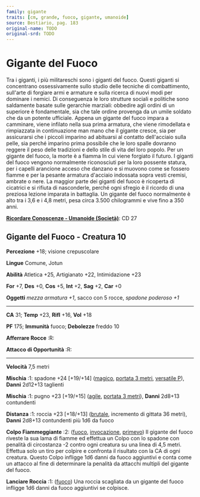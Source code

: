 ```yaml
---
family: gigante
traits: [cm, grande, fuoco, gigante, umanoide]
source: Bestiario, pag. 183
original-name: TODO
original-srd: TODO
---
```


# Gigante del Fuoco

Tra i giganti, i più militareschi sono i giganti del fuoco. Questi giganti si
concentrano ossessivamente sullo studio delle tecniche di combattimento,
sull'arte di forgiare armi e armature e sulla ricerca di nuovi modi per dominare
i nemici. Di conseguenza le loro strutture sociali e politiche sono saldamente
basate sulle gerarchie marziali: obbedire agli ordini di un superiore è
fondamentale, sia che tale ordine provenga da un umile soldato che da un potente
ufficiale. Appena un gigante del fuoco impara a camminare, viene infilato nella
sua prima armatura, che viene rimodellata e rimpiazzata in continuazione man
mano che il gigante cresce, sia per assicurarsi che i piccoli imparino ad
abituarsi al contatto dell'acciaio sulla pelle, sia perché imparino prima
possibile che le loro spalle dovranno reggere il peso delle tradizioni e dello
stile di vita del loro popolo. Per un gigante del fuoco, la morte è a fiamma ln
cui viene forgiato il futuro. I giganti del fuoco vengono normalmente
riconosciuti per la loro possente statura, per i capelli arancione acceso che
danzano e si muovono come se fossero fiamme e per la pesante armatura d'acciaio
indossata sopra vesti cremisi, ambrate o nere. La maggior parte dei giganti del
fuoco è ricoperta di cicatrici e si rifiuta di nasconderle, perché ogni sfregio
è il ricordo di una preziosa lezione imparata in battaglia. Un gigante del fuoco
normalmente è alto tra i 3,6 e i 4,8 metri, pesa circa 3.500 chilogrammi e vive
fino a 350 anni.

**[Ricordare Conoscenze - Umanoide (Società)](/azioni/abilita/ricordare-conoscenze)**:
CD 27

## Gigante del Fuoco - Creatura 10

**Percezione** +18; visione crepuscolare

**Lingue** Comune, Jotun

**Abilità** Atletica +25, Artigianato +22, Intimidazione +23

**For** +7, **Des** +0, **Cos** +5, **Int** +2, **Sag** +2, **Car** +0

**Oggetti** _mezza armatura +1_, sacco con 5 rocce, _spadone poderoso +1_

---

**CA** 31; **Temp** +23, **Rifl** +16, **Vol** +18

**PF** 175; **Immunità** fuoco; **Debolezze** freddo 10

**Afferrare Rocce** :R:

**Attacco di Opportunità** :R:

---

**Velocità** 7,5 metri

**Mischia** :1: spadone +24 \[+19/+14] ([magico](/tratti/magico),
[portata 3 metri](/tratti/portata), [versatile P](/tratti/versatile)), **Danni**
2d12+13 taglienti

**Mischia** :1: pugno +23 \[+19/+15] ([agile](/tratti/agile),
[portata 3 metri](/tratti/portata)), **Danni** 2d8+13 contundenti

**Distanza** :1: roccia +23 \[+18/+13] ([brutale](/tratti/brutale), incremento
di gittata 36 metri), **Danni** 2d8+13 contundenti più 1d6 da fuoco

**Colpo Fiammeggiante** :2: ([fuoco](/tratti/fuoco),
[invocazione](/tratti/invocazione), [primevo](/tratti/primevo)) Il gigante del
fuoco riveste la sua lama di fiamme ed effettua un Colpo con lo spadone con
penalità di circostanza -2 contro ogni creatura su una linea di 4,5 metri.
Effettua solo un tiro per colpire e confronta il risultato con la CA di ogni
creatura. Questo Colpo infligge 1d6 danni da fuoco aggiuntivi e conta come un
attacco al fine di determinare la penalità da attacchi multipli del gigante del
fuoco.

**Lanciare Roccia** :1: ([fuoco](/tratti/fuoco)) Una roccia scagliata da un
gigante del fuoco infligge 1d6 danni da fuoco aggiuntivi se colpisce.

